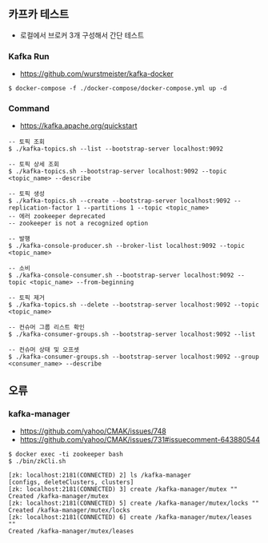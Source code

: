 ## 카프카 테스트
- 로컬에서 브로커 3개 구성해서 간단 테스트
### Kafka Run
- https://github.com/wurstmeister/kafka-docker
```shell
$ docker-compose -f ./docker-compose/docker-compose.yml up -d
```

### Command
- https://kafka.apache.org/quickstart

```shell
-- 토픽 조회
$ ./kafka-topics.sh --list --bootstrap-server localhost:9092

-- 토픽 상세 조회
$ ./kafka-topics.sh --bootstrap-server localhost:9092 --topic <topic_name> --describe

-- 토픽 생성
$ ./kafka-topics.sh --create --bootstrap-server localhost:9092 --replication-factor 1 --partitions 1 --topic <topic_name>
-- 에러 zookeeper deprecated
-- zookeeper is not a recognized option

-- 발행
$ ./kafka-console-producer.sh --broker-list localhost:9092 --topic <topic_name>

-- 소비
$ ./kafka-console-consumer.sh --bootstrap-server localhost:9092 --topic <topic_name> --from-beginning

-- 토픽 제거
$ ./kafka-topics.sh --delete --bootstrap-server localhost:9092 --topic <topic_name>

-- 컨슈머 그룹 리스트 확인
$ ./kafka-consumer-groups.sh --bootstrap-server localhost:9092 --list

-- 컨슈머 상태 및 오프셋
$ ./kafka-consumer-groups.sh --bootstrap-server localhost:9092 --group <consumer_name> --describe
```

## 오류
### kafka-manager
- https://github.com/yahoo/CMAK/issues/748
- https://github.com/yahoo/CMAK/issues/731#issuecomment-643880544

```shell
$ docker exec -ti zookeeper bash
$ ./bin/zkCli.sh

[zk: localhost:2181(CONNECTED) 2] ls /kafka-manager
[configs, deleteClusters, clusters]
[zk: localhost:2181(CONNECTED) 3] create /kafka-manager/mutex ""
Created /kafka-manager/mutex
[zk: localhost:2181(CONNECTED) 5] create /kafka-manager/mutex/locks ""
Created /kafka-manager/mutex/locks
[zk: localhost:2181(CONNECTED) 6] create /kafka-manager/mutex/leases ""
Created /kafka-manager/mutex/leases
```

